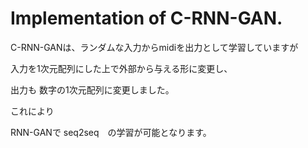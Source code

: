 # Implementation of C-RNN-GAN.



C-RNN-GANは、ランダムな入力からmidiを出力として学習していますが

入力を1次元配列にした上で外部から与える形に変更し、

出力も 数字の1次元配列に変更しました。



これにより

RNN-GANで seq2seq　の学習が可能となります。


